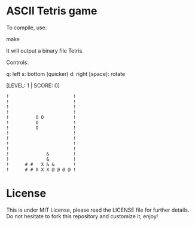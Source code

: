 # ASCII Tetris game

To compile, use:

 make

It will output a binary file Tetris.

 Controls:

  q: 		left
  s: 		bottom (quicker)
  d: 		right
  [space]: 	rotate

   [LEVEL: 1 | SCORE: 0]
  ~~~~~~~~~~~~~~~~~~~~~~~~~
  !                        !
  !                        !
  !                        !
  !                        !
  !          O O           !
  !          O             !
  !          O             !
  !                        !
  !                        !
  !                        !
  !                        !
  !              &         !
  !              &         !
  !      # #   X & &       !
  !      # # X X X @ @ @ @ !
  ~~~~~~~~~~~~~~~~~~~~~~~~~

# License

This is under MIT License, please read the LICENSE file for further details.
Do not hesitate to fork this repository and customize it, enjoy!
